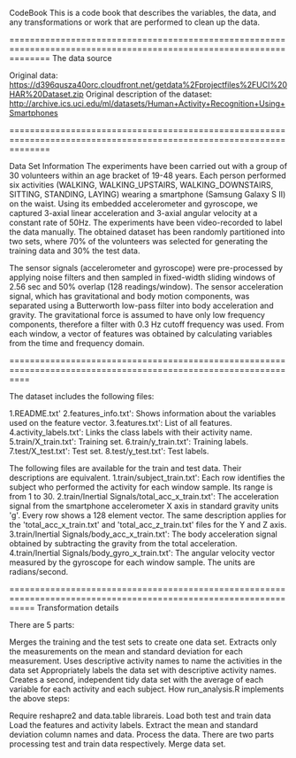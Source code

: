CodeBook
This is a code book that describes the variables, the data, and any transformations or work that are performed to 
clean up the data.

====================================================================================================================
The data source

Original data: https://d396qusza40orc.cloudfront.net/getdata%2Fprojectfiles%2FUCI%20HAR%20Dataset.zip
Original description of the dataset: http://archive.ics.uci.edu/ml/datasets/Human+Activity+Recognition+Using+Smartphones

====================================================================================================================

Data Set Information
The experiments have been carried out with a group of 30 volunteers within an age bracket of 19-48 years. 
Each person performed six activities (WALKING, WALKING_UPSTAIRS, WALKING_DOWNSTAIRS, SITTING, STANDING, LAYING) 
wearing a smartphone (Samsung Galaxy S II) on the waist. Using its embedded accelerometer and gyroscope, we captured 
3-axial linear acceleration and 3-axial angular velocity at a constant rate of 50Hz. The experiments have been 
video-recorded to label the data manually. The obtained dataset has been randomly partitioned into two sets, where 70% 
of the volunteers was selected for generating the training data and 30% the test data.

The sensor signals (accelerometer and gyroscope) were pre-processed by applying noise filters and then sampled in fixed-width 
sliding windows of 2.56 sec and 50% overlap (128 readings/window). The sensor acceleration signal, which has gravitational 
and body motion components, was separated using a Butterworth low-pass filter into body acceleration and gravity. 
The gravitational force is assumed to have only low frequency components, therefore a filter with 0.3 Hz cutoff frequency 
was used. From each window, a vector of features was obtained by calculating variables from the time and frequency domain.

================================================================================================================

The dataset includes the following files:

1.README.txt'
2.features_info.txt': Shows information about the variables used on the feature vector.
3.features.txt': List of all features.
4.activity_labels.txt': Links the class labels with their activity name.
5.train/X_train.txt': Training set.
6.train/y_train.txt': Training labels.
7.test/X_test.txt': Test set.
8.test/y_test.txt': Test labels.

The following files are available for the train and test data. Their descriptions are equivalent.
1.train/subject_train.txt': Each row identifies the subject who performed the activity for each window sample. Its range is from 1 to 30.
2.train/Inertial Signals/total_acc_x_train.txt': The acceleration signal from the smartphone accelerometer X axis in standard gravity units 'g'. Every row shows a 128 element vector. The same description applies for the 'total_acc_x_train.txt' and 'total_acc_z_train.txt' files for the Y and Z axis.
3.train/Inertial Signals/body_acc_x_train.txt': The body acceleration signal obtained by subtracting the gravity from the total acceleration.
4.train/Inertial Signals/body_gyro_x_train.txt': The angular velocity vector measured by the gyroscope for each window sample. The units are radians/second.

=================================================================================================================
Transformation details

There are 5 parts:

Merges the training and the test sets to create one data set.
Extracts only the measurements on the mean and standard deviation for each measurement.
Uses descriptive activity names to name the activities in the data set
Appropriately labels the data set with descriptive activity names.
Creates a second, independent tidy data set with the average of each variable for each activity and each subject.
How run_analysis.R implements the above steps:

Require reshapre2 and data.table librareis.
Load both test and train data
Load the features and activity labels.
Extract the mean and standard deviation column names and data.
Process the data. There are two parts processing test and train data respectively.
Merge data set.
